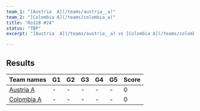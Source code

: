 ```yaml
---
team_1: "[Austria  A](/teams/austria__a)"
team_2: "[Colombia A](/teams/colombia_a)"
title: "Ro128 #24"
status: "TBP"
excerpt: "[Austria  A](/teams/austria__a) vs [Colombia A](/teams/colombia_a)"

---
```

## Results

| Team names | G1 | G2 | G3 | G4 | G5 | Score |
| -- | -- | -- | -- | -- | -- | -- |
| [Austria  A](/teams/austria__a) | - | - | - | - | - | 0 |
| [Colombia A](/teams/colombia_a) | - | - | - | - | - | 0 |
